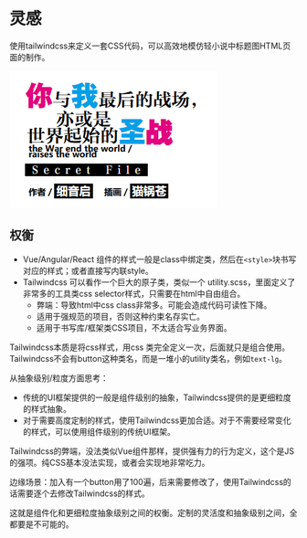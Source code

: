 # 灵感

使用tailwindcss来定义一套CSS代码，可以高效地模仿轻小说中标题图HTML页面的制作。

![](./Images/Snipaste_2022-09-26_14-14-43.png)

## 权衡

- Vue/Angular/React 组件的样式一般是class中绑定类，然后在`<style>`块书写对应的样式；或者直接写内联style。
- Tailwindcss 可以看作一个巨大的原子类，类似一个 utility.scss，里面定义了非常多的工具类css selector样式，只需要在html中自由组合。
  - 弊端：导致html中css class非常多。可能会造成代码可读性下降。
  - 适用于强规范的项目，否则这种约束名存实亡。
  - 适用于书写库/框架类CSS项目，不太适合写业务界面。

Tailwindcss本质是将css样式，用css 类完全定义一次，后面就只是组合使用。
Tailwindcss不会有button这种类名，而是一堆小的utility类名，例如`text-lg`。

从抽象级别/粒度方面思考：

- 传统的UI框架提供的一般是组件级别的抽象，Tailwindcss提供的是更细粒度的样式抽象。
- 对于需要高度定制的样式，使用Tailwindcss更加合适。对于不需要经常变化的样式，可以使用组件级别的传统UI框架。

Tailwindcss的弊端，没法类似Vue组件那样，提供强有力的行为定义，这个是JS的强项。纯CSS基本没法实现，或者会实现地非常吃力。

边缘场景：加入有一个button用了100遍，后来需要修改了，使用Tailwindcss的话需要逐个去修改Tailwindcss的样式。

这就是组件化和更细粒度抽象级别之间的权衡。定制的灵活度和抽象级别之间，全都要是不可能的。